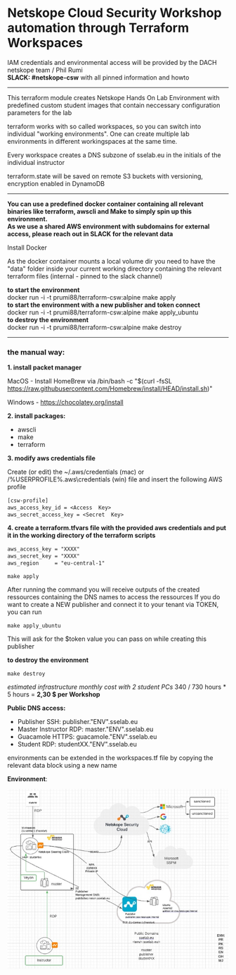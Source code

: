 ﻿**<h1> Netskope Cloud Security Workshop automation through Terraform Workspaces </h1>**

  IAM credentials and environmental access will be provided by the DACH netskope team / Phil Rumi<br>
  **SLACK: #netskope-csw** with all pinned information and howto

--- 

This terraform module creates Netskope Hands On Lab Environment with predefined custom student images that contain neccessary configuration parameters for the lab

terraform works with so called workspaces, so you can switch into individual "working environments". One can create multiple lab environments in different workingspaces at the same time.

Every workspace creates a DNS subzone of sselab.eu in the initials of the individual instructor

terraform.state will be saved on remote S3 buckets with versioning, encryption enabled in DynamoDB

---

**You can use a predefined docker container containing all relevant binaries like terraform, awscli and Make to simply spin up this environment. <br> As we use a shared AWS environment with subdomains for external access, please reach out in SLACK for the relevant data**

Install Docker 

As the docker container mounts a local volume dir you need to have the "data" folder inside your current working directory containing the relevant terraform files (internal - pinned to the slack channel)

**to start the environment**<br>
docker run -i -t prumi88/terraform-csw:alpine make apply<br>
**to start the environment with a new publisher and token connect**<br>
docker run -i -t prumi88/terraform-csw:alpine make apply_ubuntu<br>
**to destroy the environment**<br>
docker run -i -t prumi88/terraform-csw:alpine make destroy<br>

---

**<h3>the manual way:</h3>**


**1. install packet manager**



MacOS - Install HomeBrew via /bin/bash -c "$(curl -fsSL https://raw.githubusercontent.com/Homebrew/install/HEAD/install.sh)"

Windows - https://chocolatey.org/install

**2. install packages:**

- awscli
- make
- terraform
  
**3. modify aws credentials file**
   
Create (or edit) the ~/.aws/credentials (mac) or /%USERPROFILE%\.aws\credentials (win)
 file and insert the following AWS profile

    [csw-profile]
    aws_access_key_id = <Access  Key>
    aws_secret_access_key = <Secret  Key>


**4. create a terraform.tfvars file with the provided aws credentials and put it in the working directory of the terraform scripts**

```
aws_access_key = "XXXX"
aws_secret_key = "XXXX"
aws_region     = "eu-central-1"
```

    make apply 

After running the command you will receive outputs of the created ressources containing the DNS names to access the ressources
If you do want to create a NEW publisher and connect it to your tenant via TOKEN, you can run 


```
make apply_ubuntu
```
This will ask for the $token value you can pass on while creating this publisher


**to destroy the environment**


    make destroy


**estimated infrastructure monthly cost* with 2 student PCs* 340 / 730 hours * 5 hours = **2,30 $ per Workshop**


**Public DNS access:**

- Publisher SSH: publisher."ENV".sselab.eu
- Master Instructor RDP: master."ENV".sselab.eu
- Guacamole HTTPS: guacamole."ENV".sselab.eu
- Student RDP: studentXX."ENV".sselab.eu

environments can be extended in the workspaces.tf file by copying the relevant data block using a new name

**Environment**: 

![LAB ENVIRONMENT](Images/lab.jpg)
